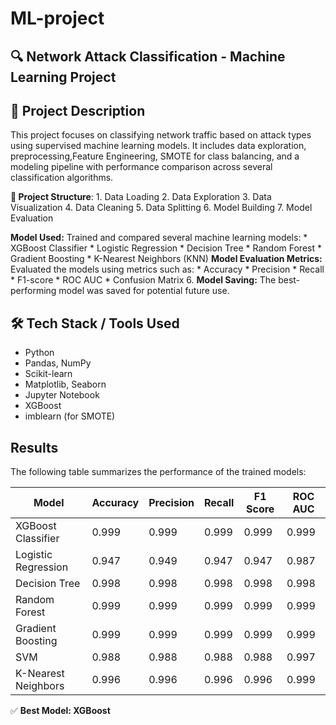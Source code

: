 # ML-project

## 🔍 Network Attack Classification - Machine Learning Project

## 📌 Project Description
This project focuses on classifying network traffic based on attack types using supervised machine learning models. It includes data exploration, preprocessing,Feature Engineering, SMOTE for class balancing, and a modeling pipeline with performance comparison across several classification algorithms.

**📂 Project Structure**:
     1.  Data Loading
2.  Data Exploration
3.  Data Visualization
4.  Data Cleaning
5.  Data Splitting
6.  Model Building
7.  Model Evaluation


  **Model Used:** Trained and compared several machine learning models:
    * XGBoost Classifier
    * Logistic Regression
    * Decision Tree
    * Random Forest
    * Gradient Boosting
    * K-Nearest Neighbors (KNN)
  **Model Evaluation Metrics:** Evaluated the models using metrics such as:
    * Accuracy
    * Precision
    * Recall
    * F1-score
    * ROC AUC
    * Confusion Matrix
6.  **Model Saving:** The best-performing model was saved for potential future use.

## 🛠 Tech Stack / Tools Used

* Python
* Pandas, NumPy
* Scikit-learn
* Matplotlib, Seaborn
* Jupyter Notebook
* XGBoost
* imblearn (for SMOTE)

## Results

The following table summarizes the performance of the trained models:

| Model                  | Accuracy | Precision | Recall | F1 Score | ROC AUC |
| ---------------------- | -------- | --------- | ------ | -------- | ------- |
| XGBoost Classifier     | 0.999    | 0.999     | 0.999  | 0.999    | 0.999   |
| Logistic Regression    | 0.947    | 0.949     | 0.947  | 0.947    | 0.987   |
| Decision Tree          | 0.998    | 0.998     | 0.998  | 0.998    | 0.998   |
| Random Forest          | 0.999    | 0.999     | 0.999  | 0.999    | 0.999   |
| Gradient Boosting      | 0.999    | 0.999     | 0.999  | 0.999    | 0.999   |
| SVM                    | 0.988    | 0.988     | 0.988  | 0.988    | 0.997   |
| K-Nearest Neighbors    | 0.996    | 0.996     | 0.996  | 0.996    | 0.999   |

✅ **Best Model: XGBoost**




